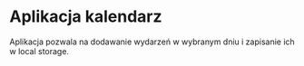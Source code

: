 # Aplikacja kalendarz

Aplikacja pozwala na dodawanie wydarzeń w wybranym dniu i zapisanie ich w local storage.  
